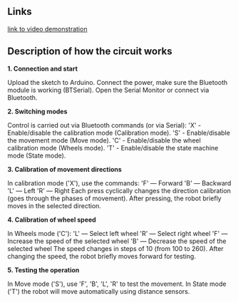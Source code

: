 ## Links

[link to video demonstration](https://drive.google.com/file/d/138RgA3yOCfYzPGSnz6BsTojOpLlt7Vag/view?usp=drive_link)


## Description of how the circuit works

**1. Connection and start**

Upload the sketch to Arduino.
Connect the power, make sure the Bluetooth module is working (BTSerial).
Open the Serial Monitor or connect via Bluetooth.

**2. Switching modes**

Control is carried out via Bluetooth commands (or via Serial):
'X' - Enable/disable the calibration mode (Calibration mode).
'S' - Enable/disable the movement mode (Move mode).
'C' - Enable/disable the wheel calibration mode (Wheels mode).
'T' - Enable/disable the state machine mode (State mode).

**3. Calibration of movement directions**

In calibration mode ('X'), use the commands:
'F' — Forward
'B' — Backward
'L' — Left
'R' — Right
Each press cyclically changes the direction calibration (goes through the phases of movement). After pressing, the robot briefly moves in the selected direction.

**4. Calibration of wheel speed**

In Wheels mode ('C'):
'L' — Select left wheel
'R' — Select right wheel
'F' — Increase the speed of the selected wheel
'B' — Decrease the speed of the selected wheel
The speed changes in steps of 10 (from 100 to 260). After changing the speed, the robot briefly moves forward for testing.

**5. Testing the operation**

In Move mode ('S'), use 'F', 'B', 'L', 'R' to test the movement.
In State mode ('T') the robot will move automatically using distance sensors.
